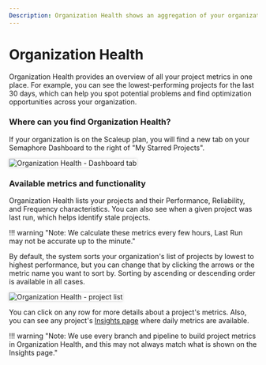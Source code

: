 ```yaml
---
Description: Organization Health shows an aggregation of your organization's metrics in one place.
---
```


# Organization Health

Organization Health provides an overview of all your project metrics in one place. For example,
you can see the lowest-performing projects for the last 30 days, which can help you spot potential problems and
find optimization opportunities across your organization.

### Where can you find Organization Health?

If your organization is on the Scaleup plan, you will find a new tab on your Semaphore Dashboard
to the right of "My Starred Projects".

<img style="box-shadow: 0 0 5px #ccc" src="/score/img/org-health/header.png" alt="Organization Health - Dashboard tab">


### Available metrics and functionality

Organization Health lists your projects and their Performance, Reliability, and Frequency characteristics.
You can also see when a given project was last run, which helps identify stale projects.

!!! warning "Note: We calculate these metrics every few hours, Last Run may not be accurate up to the minute."

By default, the system sorts your organization's list of projects by lowest to highest performance, but you can change that by
clicking the arrows or the metric name you want to sort by. Sorting by ascending or descending order is available in all cases.

<img style="box-shadow: 0 0 5px #ccc" src="/score/img/org-health/body.png" alt="Organization Health - project list">

You can click on any row for more details about a project's metrics. Also, you can see any project's <a href="/score/project-insights/">Insights page</a>
where daily metrics are available.


!!! warning "Note: We use every branch and pipeline to build project metrics in Organization Health, and this may not always match what is shown on the Insights page."